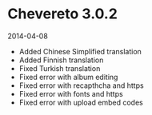 # Chevereto 3.0.2

2014-04-08

- Added Chinese Simplified translation
- Added Finnish translation
- Fixed Turkish translation
- Fixed error with album editing
- Fixed error with recapthcha and https
- Fixed error with fonts and https
- Fixed error with upload embed codes
